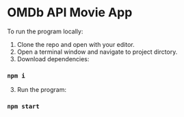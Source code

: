 # OMDb API Movie App

To run the program locally:

1) Clone the repo and open with your editor.
2) Open a terminal window and navigate to project dirctory.
2) Download dependencies:

### `npm i`

3) Run the program:

### `npm start`
